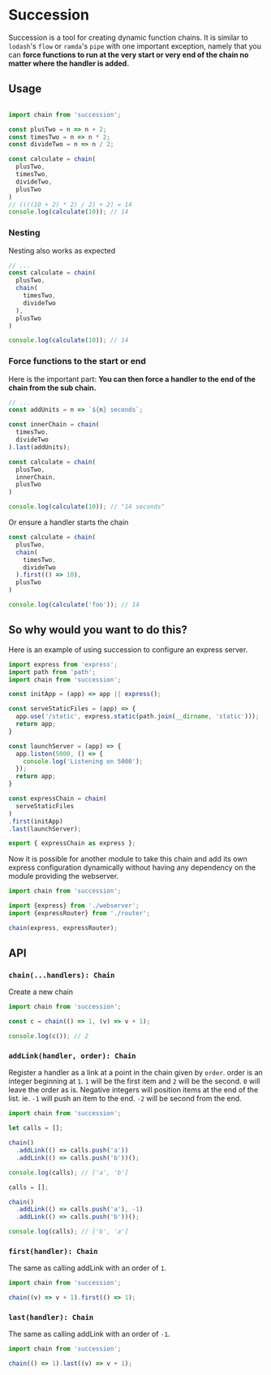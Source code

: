 # Succession

Succession is a tool for creating dynamic function chains. It is similar to `lodash`'s `flow`
or `ramda`'s `pipe` with one important exception, namely that you can **force functions to run
at the very start or very end of the chain no matter where the handler is added.**

## Usage

```js

import chain from 'succession';

const plusTwo = n => n + 2;
const timesTwo = n => n * 2;
const divideTwo = n => n / 2;

const calculate = chain(
  plusTwo,
  timesTwo,
  divideTwo,
  plusTwo
)
// ((((10 + 2) * 2) / 2) + 2) = 14
console.log(calculate(10)); // 14

```

### Nesting

Nesting also works as expected

```js
// ...
const calculate = chain(
  plusTwo,
  chain(
    timesTwo,
    divideTwo
  ),
  plusTwo
)

console.log(calculate(10)); // 14
```

### Force functions to the start or end

Here is the important part: **You can then force a handler to the end of the chain from the sub chain.**

```js
// ...
const addUnits = n => `${n} seconds`;

const innerChain = chain(
  timesTwo,
  divideTwo
).last(addUnits);

const calculate = chain(
  plusTwo,
  innerChain,
  plusTwo
)

console.log(calculate(10)); // "14 seconds"
```

Or ensure a handler starts the chain

```js
const calculate = chain(
  plusTwo,
  chain(
    timesTwo,
    divideTwo
  ).first(() => 10),
  plusTwo
)

console.log(calculate('foo')); // 14
```

## So why would you want to do this?

Here is an example of using succession to configure an express server.

```js
import express from 'express';
import path from 'path';
import chain from 'succession';

const initApp = (app) => app || express();

const serveStaticFiles = (app) => {
  app.use('/static', express.static(path.join(__dirname, 'static')));
  return app;
}

const launchServer = (app) => {
  app.listen(5000, () => {
    console.log('Listening on 5000');
  });
  return app;
}

const expressChain = chain(
  serveStaticFiles
)
.first(initApp)
.last(launchServer);

export { expressChain as express };
```


Now it is possible for another module to take this chain and add its own express
configuration dynamically without having any dependency on the module providing
the webserver.

```js
import chain from 'succession';

import {express} from './webserver';
import {expressRouter} from './router';

chain(express, expressRouter);
```

## API

### `chain(...handlers): Chain`

Create a new chain

```js
import chain from 'succession';

const c = chain(() => 1, (v) => v + 1);

console.log(c()); // 2
```

### `addLink(handler, order): Chain`

Register a handler as a link at a point in the chain given by `order`. order is an integer beginning at `1`.
`1` will be the first item and `2` will be the second. `0` will leave the order as is.
Negative integers will position items at the end of the list. ie. `-1` will push an item to the end. `-2`
will be second from the end.

```js
import chain from 'succession';

let calls = [];

chain()
  .addLink(() => calls.push('a'))
  .addLink(() => calls.push('b'))();

console.log(calls); // ['a', 'b']

calls = [];

chain()
  .addLink(() => calls.push('a'), -1)
  .addLink(() => calls.push('b'))();

console.log(calls); // ['b', 'a']

```

### `first(handler): Chain`

The same as calling addLink with an order of `1`.

```js
import chain from 'succession';

chain((v) => v + 1).first(() => 1);
```

### `last(handler): Chain`

The same as calling addLink with an order of `-1`.

```js
import chain from 'succession';

chain(() => 1).last((v) => v + 1);
```

